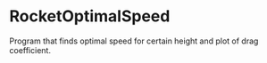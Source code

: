 # RocketOptimalSpeed
Program that finds optimal speed for certain height and plot of drag coefficient.

